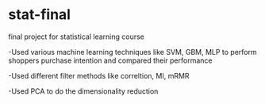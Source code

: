 # stat-final
final project for statistical learning course

-Used various machine learning techniques like SVM, GBM, MLP to perform shoppers purchase intention and compared their performance

-Used different filter methods like correltion, MI, mRMR

-Used PCA to do the dimensionality reduction
